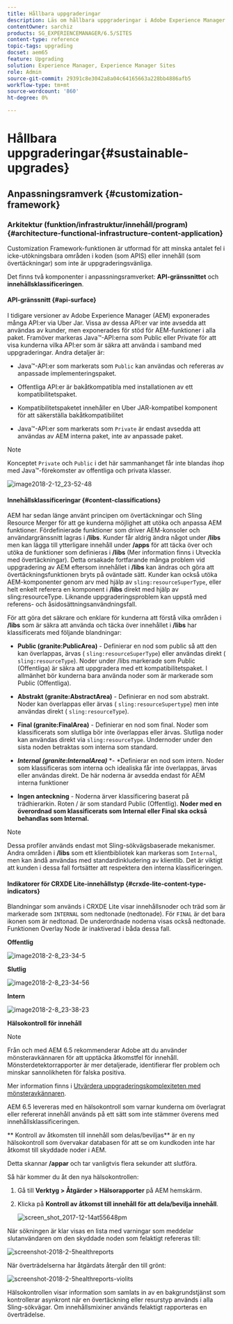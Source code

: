 ```yaml
---
title: Hållbara uppgraderingar
description: Läs om hållbara uppgraderingar i Adobe Experience Manager 6.4.
contentOwner: sarchiz
products: SG_EXPERIENCEMANAGER/6.5/SITES
content-type: reference
topic-tags: upgrading
docset: aem65
feature: Upgrading
solution: Experience Manager, Experience Manager Sites
role: Admin
source-git-commit: 29391c8e3042a8a04c64165663a228bb4886afb5
workflow-type: tm+mt
source-wordcount: '860'
ht-degree: 0%

---
```


# Hållbara uppgraderingar{#sustainable-upgrades}

## Anpassningsramverk {#customization-framework}

### Arkitektur (funktion/infrastruktur/innehåll/program)  {#architecture-functional-infrastructure-content-application}

Customization Framework-funktionen är utformad för att minska antalet fel i icke-utökningsbara områden i koden (som APIS) eller innehåll (som övertäckningar) som inte är uppgraderingsvänliga.

Det finns två komponenter i anpassningsramverket: **API-gränssnittet** och **innehållsklassificeringen**.

#### API-gränssnitt {#api-surface}

I tidigare versioner av Adobe Experience Manager (AEM) exponerades många API:er via Uber Jar. Vissa av dessa API:er var inte avsedda att användas av kunder, men exponerades för stöd för AEM-funktioner i alla paket. Framöver markeras Java™-API:erna som Public eller Private för att visa kunderna vilka API:er som är säkra att använda i samband med uppgraderingar. Andra detaljer är:

* Java™-API:er som markerats som `Public` kan användas och refereras av anpassade implementeringspaket.

* Offentliga API:er är bakåtkompatibla med installationen av ett kompatibilitetspaket.
* Kompatibilitetspaketet innehåller en Uber JAR-kompatibel komponent för att säkerställa bakåtkompatibilitet
* Java™-API:er som markerats som `Private` är endast avsedda att användas av AEM interna paket, inte av anpassade paket.

>[!NOTE]
>
>Konceptet `Private` och `Public` i det här sammanhanget får inte blandas ihop med Java™-förekomster av offentliga och privata klasser.

![image2018-2-12_23-52-48](assets/image2018-2-12_23-52-48.png)

#### Innehållsklassificeringar {#content-classifications}

AEM har sedan länge använt principen om övertäckningar och Sling Resource Merger för att ge kunderna möjlighet att utöka och anpassa AEM funktioner. Fördefinierade funktioner som driver AEM-konsoler och användargränssnitt lagras i **/libs**. Kunder får aldrig ändra något under **/libs** men kan lägga till ytterligare innehåll under **/apps** för att täcka över och utöka de funktioner som definieras i **/libs** (Mer information finns i Utveckla med övertäckningar). Detta orsakade fortfarande många problem vid uppgradering av AEM eftersom innehållet i **/libs** kan ändras och göra att övertäckningsfunktionen bryts på oväntade sätt. Kunder kan också utöka AEM-komponenter genom arv med hjälp av `sling:resourceSuperType`, eller helt enkelt referera en komponent i **/libs** direkt med hjälp av sling:resourceType. Liknande uppgraderingsproblem kan uppstå med referens- och åsidosättningsanvändningsfall.

För att göra det säkrare och enklare för kunderna att förstå vilka områden i **/libs** som är säkra att använda och täcka över innehållet i **/libs** har klassificerats med följande blandningar:

* **Public (granite:PublicArea)** - Definierar en nod som public så att den kan överlappas, ärvas ( `sling:resourceSuperType`) eller användas direkt ( `sling:resourceType`). Noder under /libs markerade som Public (Offentliga) är säkra att uppgradera med ett kompatibilitetspaket. I allmänhet bör kunderna bara använda noder som är markerade som Public (Offentliga).

* **Abstrakt (granite:AbstractArea)** - Definierar en nod som abstrakt. Noder kan överlappas eller ärvas ( `sling:resourceSupertype`) men inte användas direkt ( `sling:resourceType`).

* **Final (granite:FinalArea)** - Definierar en nod som final. Noder som klassificerats som slutliga bör inte överlappas eller ärvas. Slutliga noder kan användas direkt via `sling:resourceType`. Undernoder under den sista noden betraktas som interna som standard.

* ***Internal (granite:InternalArea)*** *- *Definierar en nod som intern. Noder som klassificeras som interna och idealiska får inte överlappas, ärvas eller användas direkt. De här noderna är avsedda endast för AEM interna funktioner

* **Ingen anteckning** - Noderna ärver klassificering baserat på trädhierarkin. Roten / är som standard Public (Offentlig). **Noder med en överordnad som klassificerats som Internal eller Final ska också behandlas som Internal.**

>[!NOTE]
>
>Dessa profiler används endast mot Sling-sökvägsbaserade mekanismer. Andra områden i **/libs** som ett klientbibliotek kan markeras som `Internal`, men kan ändå användas med standardinkludering av klientlib. Det är viktigt att kunden i dessa fall fortsätter att respektera den interna klassificeringen.

#### Indikatorer för CRXDE Lite-innehållstyp {#crxde-lite-content-type-indicators}

Blandningar som används i CRXDE Lite visar innehållsnoder och träd som är markerade som `INTERNAL` som nedtonade (nedtonade). För `FINAL` är det bara ikonen som är nedtonad. De underordnade noderna visas också nedtonade. Funktionen Overlay Node är inaktiverad i båda dessa fall.

**Offentlig**

![image2018-2-8_23-34-5](assets/image2018-2-8_23-34-5.png)

**Slutlig**

![image2018-2-8_23-34-56](assets/image2018-2-8_23-34-56.png)

**Intern**

![image2018-2-8_23-38-23](assets/image2018-2-8_23-38-23.png)

**Hälsokontroll för innehåll**

>[!NOTE]
>
>Från och med AEM 6.5 rekommenderar Adobe att du använder mönsteravkännaren för att upptäcka åtkomstfel för innehåll. Mönsterdetektorrapporter är mer detaljerade, identifierar fler problem och minskar sannolikheten för falska positiva.
>
>Mer information finns i [Utvärdera uppgraderingskomplexiteten med mönsteravkännaren](/help/sites-deploying/pattern-detector.md).

AEM 6.5 levereras med en hälsokontroll som varnar kunderna om överlagrat eller refererat innehåll används på ett sätt som inte stämmer överens med innehållsklassificeringen.

** Kontroll av åtkomsten till innehåll som delas/beviljas** är en ny hälsokontroll som övervakar databasen för att se om kundkoden inte har åtkomst till skyddade noder i AEM.

Detta skannar **/appar** och tar vanligtvis flera sekunder att slutföra.

Så här kommer du åt den nya hälsokontrollen:

1. Gå till **Verktyg > Åtgärder > Hälsorapporter** på AEM hemskärm.
1. Klicka på **Kontroll av åtkomst till innehåll för att dela/bevilja innehåll**.

   ![screen_shot_2017-12-14at55648pm](assets/screen_shot_2017-12-14at55648pm.png)

När sökningen är klar visas en lista med varningar som meddelar slutanvändaren om den skyddade noden som felaktigt refereras till:

![screenshot-2018-2-5healthreports](assets/screenshot-2018-2-5healthreports.png)

När överträdelserna har åtgärdats återgår den till grönt:

![screenshot-2018-2-5healthreports-violits](assets/screenshot-2018-2-5healthreports-violations.png)

Hälsokontrollen visar information som samlats in av en bakgrundstjänst som kontrollerar asynkront när en övertäckning eller resurstyp används i alla Sling-sökvägar. Om innehållsmixiner används felaktigt rapporteras en överträdelse.
